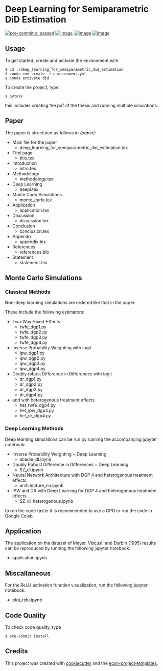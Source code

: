 # Deep Learning for Semiparametric DiD Estimation

[![pre-commit.ci passed](https://img.shields.io/badge/pre--commit.ci-passed-brightgreen)](https://results.pre-commit.ci/run/github/274689747/1678058970.SI-lnarDSRqXafVBdLucmg)
[![image](https://img.shields.io/badge/python-3.11.0-blue)](https://www.python.org/)
[![image](https://img.shields.io/badge/license-MIT-green)](https://opensource.org/license/mit/)
[![image](https://img.shields.io/badge/LaTeX-v0.3.0-yellowgreen)](https://www.tug.org/texlive/)

## Usage

To get started, create and activate the environment with

```console
$ cd ./deep_learning_for_semiparametric_did_estimation
$ conda env create -f environment.yml
$ conda activate did
```

To create the project, type:

```console
$ pytask
```

this includes creating the pdf of the thesis and running multiple simulations.

## Paper

The paper is structured as follows in */paper/*:

- Main file for the paper
  - deep_learning_for_semiparametric_did_estimation.tex
- Titel page
  - title.tex
- Introduction
  - intro.tex
- Methodology
  - methodology.tex
- Deep Learning
  - deepl.tex
- Monte Carlo Simulations
  - monte_carlo.tex
- Application
  - application.tex
- Discussion
  - discussion.tex
- Conclusion
  - conclusion.tex
- Appendix
  - appendix.tex
- References
  - references.bib
- Statement
  - statement.tex

## Monte Carlo Simulations

### Classical Methods

Non-deep learning simulations are ordered like that in the paper:

These include the following estimators:

- Two-Way-Fixed-Effects
  - twfe_dgp1.py
  - twfe_dgp2.py
  - twfe_dgp3.py
  - twfe_dgp4.py
- Inverse Probability Weighting with logit
  - ipw_dgp1.py
  - ipw_dgp2.py
  - ipw_dgp3.py
  - ipw_dgp4.py
- Doubly robust Difference in Differences with logit
  - dr_dgp1.py
  - dr_dgp2.py
  - dr_dgp3.py
  - dr_dgp4.py
- and with heterogenous treatment effects
  - het_twfe_dgp4.py
  - het_ipw_dgp4.py
  - het_dr_dgp4.py

### Deep Learning Methods

Deep learning simulations can be run by running the accompanying jupyter notebook:

- Inverse Probability Weighting + Deep Learning
  - abadie_dl.ipynb
- Doubly Robust Difference in Differences + Deep Learning
  - SZ_dl.ipynb
- Neural Network Architecture with DGP 4 and heterogenous treatment effects
  - architecture_nn.ipynb
- IPW and DR with Deep Learning for DGP 4 and heterogenous treatment effects
  - SZ_dl_heterogenous.ipynb

to run the code faster it is recommended to use a GPU or run the code in Google Colab.

## Application

The application on the dataset of Meyer, Viscusi, and Durbin (1995) results can be
reproduced by running the following jupyter notebook:

- application.ipynb

## Miscallaneous

For the ReLU activation function visualization, run the following jupyter notebook:

- plot_relu.ipynb

## Code Quality

To check code quality, type

```console
$ pre-commit install
```

## Credits

This project was created with [cookiecutter](https://github.com/audreyr/cookiecutter)
and the
[econ-project-templates](https://github.com/OpenSourceEconomics/econ-project-templates).
